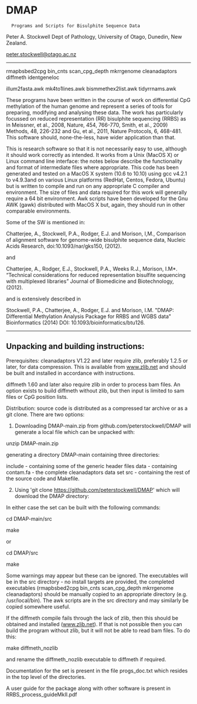 # DMAP

	  Programs and Scripts for Bisulphite Sequence Data

Peter A. Stockwell
Dept of Pathology,
University of Otago,
Dunedin, New Zealand.

peter.stockwell@otago.ac.nz

----------------------------------------------------------------------


rmapbsbed2cpg
bin_cnts
scan_cpg_depth
mkrrgenome
cleanadaptors
diffmeth
identgeneloc

illum2fasta.awk
mk4to1lines.awk
bismmethex2list.awk
tidyrrnams.awk

These programs have been written in the course of work on differential
CpG methylation of the human genome and represent a series of tools
for preparing, modifying and analysing these data.  The work has
particularly focussed on reduced representation (RR) bisulphite
sequencing (RRBS) as in Meissner, et al., 2008, Nature, 454, 766-770,
Smith, et al., 2009) Methods, 48, 226-232 and Gu, et al., 2011, Nature
Protocols, 6, 468-481.  This software should, none-the-less, have
wider application than that.

This is research software so that it is not necessarily easy to use,
although it should work correctly as intended.  It works from a Unix
(MacOS X) or Linux command line interface: the notes below describe
the functionality and format of intermediate files where appropriate.
This code has been generated and tested on a MacOS X system (10.6 to
10.10) using gcc v4.2.1 to v4.9.3and on various Linux platforms
(RedHat, Centos, Fedora, Ubuntu) but is written to compile and run on
any appropriate C compiler and environment.  The size of files and
data required for this work will generally require a 64 bit
environment.  Awk scripts have been developed for the Gnu AWK (gawk)
distributed with MacOS X but, again, they should run in other
comparable environments.

Some of the SW is mentioned in:

Chatterjee, A., Stockwell, P.A., Rodger, E.J. and Morison, I,M.,
Comparison of alignment software for genome-wide bisulphite sequence
data, Nucleic Acids Research, doi:10.1093/nar/gks150, (2012).

and

Chatterjee, A., Rodger, E.J., Stockwell, P.A., Weeks R.J., Morison,
I.M*. “Technical considerations for reduced representation bisulfite
sequencing with multiplexed libraries” Journal of Biomedicine and
Biotechnology, (2012).

and is extensively described in

Stockwell, P.A., Chatterjee, A., Rodger, E.J. and Morison, I.M. "DMAP:
Differential Methylation Analysis Package for RRBS and WGBS data"
Bioinformatics (2014) DOI: 10.1093/bioinformatics/btu126.

----------------------------------------------------------------------
##		 Unpacking and building instructions:

Prerequisites: cleanadaptors V1.22 and later require zlib, preferably
1.2.5 or later, for data compression.  This is available from
www.zlib.net and should be built and installed in accordance with
instructions.

diffmeth 1.60 and later also require zlib in order to process bam
files.  An option exists to build diffmeth without zlib, but then
input is limited to sam files or CpG position lists.

Distribution: source code is distributed as a compressed tar archive
or as a git clone.  There are two options:

1. Downloading DMAP-main.zip from github.com/peterstockwell/DMAP will
generate a local file which can be unpacked with:

unzip DMAP-main.zip

generating a directory DMAP-main containing three directories:

include - containing some of the generic header files
data - containing contam.fa - the complete cleanadaptors data set
src - containing the rest of the source code and Makefile.

2. Using 'git clone https://github.com/peterstockwell/DMAP' which will
download the DMAP directory:

In either case the set can be built with the following commands:

cd DMAP-main/src

make

or

cd DMAP/src

make

Some warnings may appear but these can be ignored.  The executables
will be in the src directory - no install targets are provided, the
completed executables (rmapbsbed2cpg bin_cnts scan_cpg_depth
mkrrgenome cleanadaptors) should be manually copied to an appropriate
directory (e.g. /usr/local/bin).  The awk scripts are in the src
directory and may similarly be copied somewhere useful.

If the diffmeth compile fails through the lack of zlib, then this
should be obtained and installed (www.zlib.net).  If that is not
possible then you can build the program without zlib, but it will not
be able to read bam files.  To do this:

make diffmeth_nozlib

and rename the diffmeth_nozlib executable to diffmeth if required.

Documentation for the set is present in the file progs_doc.txt which
resides in the top level of the directories.

A user guide for the package along with other software is present in
RRBS_process_guideMkII.pdf
